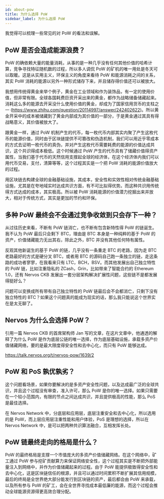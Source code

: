 ```yaml
---
id: about-pow
title: 为什么选择 PoW
sidebar_label: 为什么选择 PoW
---
```


我觉得可以梳理一些常见的对 PoW 的看法和误解。

## PoW 是否会造成能源浪费？

PoW 的确依赖大量的能量消耗，从事的是一种几乎没有任何其他价值的哈希计算，竞争寻找特征随机数的过程，所以多人调侃 PoW 的矿机的唯一用处是冬天可以取暖。这是从实用主义，环保主义的角度来看待 PoW 和能源消耗之间的关系，其实 PoW 消耗的能源以另外一种形式储存下来，并且储存得价值还可以被放大。

我想用传统得黄金来举个例子，黄金在工业领域和作为装饰品，有一定的使用价值，但非常有限。全球各国耗费巨资开采出来的黄金，都作为战略储备储藏起来。消耗这么多的能源去开采没什么使用价值的黄金，却成为了国家信用货币的支柱之一 (https://www.zhihu.com/question/20114997/answer/242402622)。所以黄金开采中的成本被储藏到了黄金内部成为其价值的一部分，于是黄金通过其具有得战略意义，其价值被放大了。

跟黄金一样，通过 PoW 机制产生的代币，每一枚代币内部其实内聚了产生这枚代币的能源价值，同时由于区块链提供不可篡改和伪造机制，我们可以用近乎零成本的方式去证明一枚代币的真伪，并对产生这枚代币需要耗费的能源的价值达成共识，这个共识得成本极低。这个时候通过 PoW 产生的代币具有了储藏价值得资产属性，当我们基于代币的天然信用支撑起全球的经济体，在这个经济体内我们可以用代币交易，支付，清算等等，这个过程其实是一个把 PoW 消耗的能源价值放大的过程。

用区块链去构建全球的金融基础设施，其成本，安全性和实效性相对传统金融基础设施，尤其是在夸地域实时达成共识方面，有不可比拟得优势。而这种共识用传统得方式达成的成本，其实极高。所以被 PoW 消耗能源的价值潜力挖掘出来并放大，相对于传统方式，其实是更加的节约和环保。


## 多种 PoW 最终会不会通过竞争收敛到只会存下一种？

从过往历史来看，不断有 PoW 链消亡，也不断有包含新特性得 PoW 的链诞生。我不认为 PoW 最后只会剩下 BTC，理由是 BTC 本身是一种纯粹的基于 PoW 的资产，价值储藏能力无出其右，除此之外，BTC 并没有其他任何特有属性。

反观其他新诞生的基于 PoW 的链，几乎没有一条重走 BTC 的老路，因为走 BTC 老路最好的方式是硬分叉 BTC，或者用 BTC 的源码自己跑一条独立的链，走这条路的成功者寥寥，在我看来只有 LTC，BCH，BSV。而其他发展出自己独立特性的 PoW 链，比如注重隐私的 ZCash，Grin，比如带来了智能合约的 Ethereum 1.0，还有 Nervos CKB 发展出一套分层架构解决扩展性问题，这些链不是都发展得挺好么？

问题可以变换成所有带有自己独立特性的 PoW 链最后会不会都消亡，只剩下没有独立特性的 BTC？如果这个问题真的能成为现实的话，那么我只能说这个世界实在是太无聊了。


## Nervos 为什么会选择 PoW？

引用一篇 Nervos CKB 的首席架构师 Jan 写的文章，在这片文章中，他通透的解释了为什么 PoW 是作为底层公链的唯一选择，作为底层基础设施，承载多资产价值储藏网络，要的是最大限度得安全性和去中心化，而只有 PoW 能够达成。

https://talk.nervos.org/t/nervos-pow/1639/2


## PoW 和 PoS 孰优孰劣？

这个问题看场景，如果你要解决的是多资产安全性问题，以及达成最广泛的全球共识，并且这个过程没有审查，准入许可，那么 PoW 是你的唯一选择。如果只需要在一个较小范围内，有限的节点之间达成共识，并且提供极高的性能，那么 PoS 是最佳选择。

在 Nervos Network 中，分底层和应用层，底层注重安全和去中心化，所以选用的是 PoW，而上层应用层注重性能和用户体验，PoS 是理想的选择，所以在 Nervos Network 中，是可以把两种共识算法融合，互相发挥长处。


## PoW 链最终走向的格局是什么？

PoW 的最终格局是支撑一个市值庞大的多资产价值储藏网络。在这个网络中，矿工通过 PoW 参与挖矿贡献算力来保证网络安全性，这个过程其实是不断把外部能量注入到网络中，并作为价值储藏起来的过程。由于 PoW 能提供极致得安全性和去中心化，这是区块链信任的根源，并且可以通过时间累积不断扩展其信用规模，最后的终局是全世界绝大部分能发行到区块链的资产，最后都会由 PoW 来承载，以及所有参与 PoW 的矿工，会在全世界寻找成本最低廉的能源，而这个过程会推动全球能源资源得更高效合理分配。

